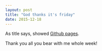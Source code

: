 ```yaml
---
layout: post
title: "God thanks it's friday"
date: 2015-12-18
---
```

As title says, showed [Github pages](/ictm/assets/ICT-for-Managers-friday.pdf).

Thank you all you bear with me whole week!

